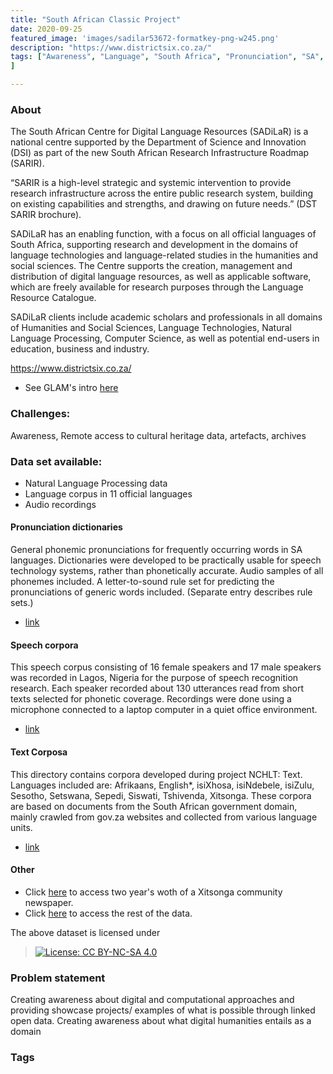 ```yaml
---
title: "South African Classic Project"
date: 2020-09-25
featured_image: 'images/sadilar53672-formatkey-png-w245.png'
description: "https://www.districtsix.co.za/"
tags: ["Awareness", "Language", "South Africa", "Pronunciation", "SA", "indigenous languages", "circulated", "Xitsonga","new paper"
]

---
```



### About


The South African Centre for Digital Language Resources (SADiLaR) is a national centre supported by the Department of Science and Innovation (DSI) as part of the new South African Research Infrastructure Roadmap (SARIR).



“SARIR is a high-level strategic and systemic intervention to provide research infrastructure across the entire public research system, building on existing capabilities and strengths, and drawing on future needs.” (DST SARIR brochure).

SADiLaR has an enabling function, with a focus on all official languages of South Africa, supporting research and development in the domains of language technologies and language-related studies in the humanities and social sciences.  The Centre supports the creation, management and distribution of digital language resources, as well as applicable software, which are freely available for research purposes through the Language Resource Catalogue.

SADiLaR clients include academic scholars and professionals in all domains of Humanities and Social Sciences, Language Technologies, Natural Language Processing, Computer Science, as well as potential end-users in education, business and industry.

https://www.districtsix.co.za/

- See GLAM's intro [here](https://drive.google.com/drive/folders/1CBpnWze1QZyGoXNVxO-1GOKeBT3uBtOl?usp=sharing)


### Challenges:

Awareness, Remote access to cultural heritage data, artefacts, archives

### Data set available:

- Natural Language Processing data
- Language corpus in 11 official languages
- Audio recordings

#### Pronunciation dictionaries

General phonemic pronunciations for frequently occurring words in SA languages. Dictionaries were developed to be practically usable for speech technology systems, rather than phonetically accurate. Audio samples of all phonemes included. A letter-to-sound rule set for predicting the pronunciations of generic words included. (Separate entry describes rule sets.)

- [link](https://repo.sadilar.org/handle/20.500.12185/288)

#### Speech corpora

This speech corpus consisting of 16 female speakers and 17 male speakers was recorded in Lagos, Nigeria for the purpose of speech recognition research. Each speaker recorded about 130 utterances read from short texts selected for phonetic coverage. Recordings were done using a microphone connected to a laptop computer in a quiet office environment.

- [link](https://repo.sadilar.org/handle/20.500.12185/431)

#### Text Corposa

 This directory contains corpora developed during project NCHLT: Text. Languages included are: Afrikaans, English*, isiXhosa, isiNdebele, isiZulu, Sesotho, Setswana, Sepedi, Siswati, Tshivenda, Xitsonga. These corpora are based on documents from the South African government domain, mainly crawled from gov.za websites and collected from various language units.

 - [link](https://repo.sadilar.org/handle/20.500.12185/314)

#### Other

- Click [here](https://www.nthavela.co.za/) to access  two year's woth of a Xitsonga community newspaper.
- Click [here](https://repo.sadilar.org/discover?filtertype=collectionType&filter_relational_operator=equals&filter=Resource+Catalogue) to access the rest of the data.


The above dataset is licensed under
 > [![License: CC BY-NC-SA 4.0](https://img.shields.io/badge/License-CC%20BY--NC--SA%204.0-lightgrey.svg)](https://creativecommons.org/licenses/by-nc-sa/4.0/)

### Problem statement

Creating awareness about digital and computational approaches and providing showcase projects/ examples of what is possible through linked open data. Creating awareness about what digital humanities entails as a domain

### Tags


